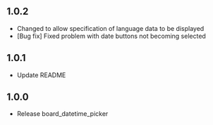 ## 1.0.2
* Changed to allow specification of language data to be displayed
* [Bug fix] Fixed problem with date buttons not becoming selected

## 1.0.1
* Update README

## 1.0.0
* Release board_datetime_picker